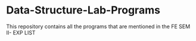 # Data-Structure-Lab-Programs
This repository contains all the programs that are mentioned in the FE SEM II- EXP LIST


